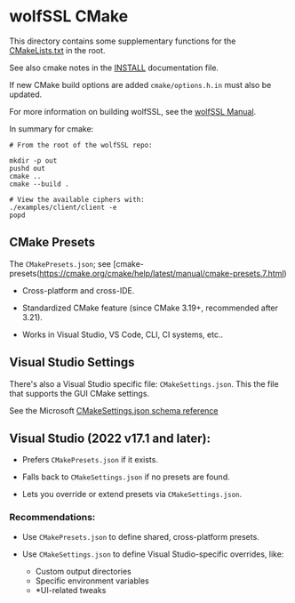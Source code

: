 # wolfSSL CMake

This directory contains some supplementary functions for the [CMakeLists.txt](../CMakeLists.txt) in the root.

See also cmake notes in the [INSTALL](../INSTALL) documentation file.

If new CMake build options are added `cmake/options.h.in` must also be updated.

For more information on building wolfSSL, see the [wolfSSL Manual](https://www.wolfssl.com/documentation/manuals/wolfssl/).

In summary for cmake:

```
# From the root of the wolfSSL repo:

mkdir -p out
pushd out
cmake ..
cmake --build .

# View the available ciphers with:
./examples/client/client -e
popd
```

## CMake Presets

The `CMakePresets.json`; see [cmake-presets(https://cmake.org/cmake/help/latest/manual/cmake-presets.7.html)

- Cross-platform and cross-IDE.

- Standardized CMake feature (since CMake 3.19+, recommended after 3.21).

- Works in Visual Studio, VS Code, CLI, CI systems, etc..

## Visual Studio Settings

There's also a Visual Studio specific file: `CMakeSettings.json`. This the file that supports the GUI CMake settings.

See the Microsoft [CMakeSettings.json schema reference](https://learn.microsoft.com/en-us/cpp/build/cmakesettings-reference?view=msvc-170)

## Visual Studio (2022 v17.1 and later):

- Prefers `CMakePresets.json` if it exists.

- Falls back to `CMakeSettings.json` if no presets are found.

- Lets you override or extend presets via `CMakeSettings.json`.

### Recommendations:

- Use `CMakePresets.json` to define shared, cross-platform presets.

- Use `CMakeSettings.json` to define Visual Studio-specific overrides, like:
  * Custom output directories
  * Specific environment variables
  * *UI-related tweaks


